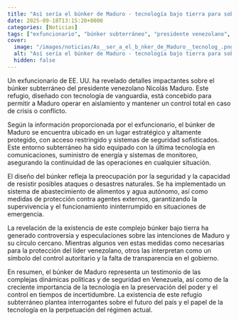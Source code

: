 ```yaml
---
title: "Así sería el búnker de Maduro - tecnología bajo tierra para sobrevivir con control total"
date: 2025-09-18T13:15:20+0000
categories: [Noticias]
tags: ["exfuncionario", "búnker subterráneo", "presidente venezolano", "Nicolás Maduro", "tecnología de vanguardia", "crisis", "conflicto", "refugio", "seguridad", "sistemas de seguridad sofisticados", "comunicaciones", "suministro de energía", "sistemas de monitore"]
cover:
  image: "/images/noticias/As__ser_a_el_b_nker_de_Maduro__tecnolog_.png"
  alt: "Así sería el búnker de Maduro - tecnología bajo tierra para sobrevivir con control total"
  hidden: false
---
```


Un exfuncionario de EE. UU. ha revelado detalles impactantes sobre el búnker subterráneo del presidente venezolano Nicolás Maduro. Este refugio, diseñado con tecnología de vanguardia, está concebido para permitir a Maduro operar en aislamiento y mantener un control total en caso de crisis o conflicto.

Según la información proporcionada por el exfuncionario, el búnker de Maduro se encuentra ubicado en un lugar estratégico y altamente protegido, con acceso restringido y sistemas de seguridad sofisticados. Este entorno subterráneo ha sido equipado con la última tecnología en comunicaciones, suministro de energía y sistemas de monitoreo, asegurando la continuidad de las operaciones en cualquier situación.

El diseño del búnker refleja la preocupación por la seguridad y la capacidad de resistir posibles ataques o desastres naturales. Se ha implementado un sistema de abastecimiento de alimentos y agua autónomo, así como medidas de protección contra agentes externos, garantizando la supervivencia y el funcionamiento ininterrumpido en situaciones de emergencia.

La revelación de la existencia de este complejo búnker bajo tierra ha generado controversia y especulaciones sobre las intenciones de Maduro y su círculo cercano. Mientras algunos ven estas medidas como necesarias para la protección del líder venezolano, otros las interpretan como un símbolo del control autoritario y la falta de transparencia en el gobierno.

En resumen, el búnker de Maduro representa un testimonio de las complejas dinámicas políticas y de seguridad en Venezuela, así como de la creciente importancia de la tecnología en la preservación del poder y el control en tiempos de incertidumbre. La existencia de este refugio subterráneo plantea interrogantes sobre el futuro del país y el papel de la tecnología en la perpetuación del régimen actual.
